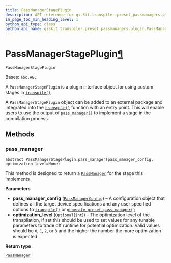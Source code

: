 ```yaml
---
title: PassManagerStagePlugin
description: API reference for qiskit.transpiler.preset_passmanagers.plugin.PassManagerStagePlugin
in_page_toc_min_heading_level: 1
python_api_type: class
python_api_name: qiskit.transpiler.preset_passmanagers.plugin.PassManagerStagePlugin
---
```


# PassManagerStagePlugin[¶](#passmanagerstageplugin "Permalink to this headline")

<span id="qiskit.transpiler.preset_passmanagers.plugin.PassManagerStagePlugin" />

`PassManagerStagePlugin`

Bases: `abc.ABC`

A `PassManagerStagePlugin` is a plugin interface object for using custom stages in [`transpile()`](qiskit.compiler.transpile "qiskit.compiler.transpile").

A `PassManagerStagePlugin` object can be added to an external package and integrated into the [`transpile()`](qiskit.compiler.transpile "qiskit.compiler.transpile") function with an entry point. This will enable users to use the output of [`pass_manager()`](qiskit.transpiler.preset_passmanagers.plugin.PassManagerStagePlugin#pass_manager "qiskit.transpiler.preset_passmanagers.plugin.PassManagerStagePlugin.pass_manager") to implement a stage in the compilation process.

## Methods

### pass\_manager

<span id="qiskit.transpiler.preset_passmanagers.plugin.PassManagerStagePlugin.pass_manager" />

`abstract PassManagerStagePlugin.pass_manager(pass_manager_config, optimization_level=None)`

This method is designed to return a [`PassManager`](qiskit.transpiler.PassManager "qiskit.transpiler.PassManager") for the stage this implements

**Parameters**

*   **pass\_manager\_config** ([`PassManagerConfig`](qiskit.transpiler.PassManagerConfig "qiskit.transpiler.passmanager_config.PassManagerConfig")) – A configuration object that defines all the target device specifications and any user specified options to [`transpile()`](qiskit.compiler.transpile "qiskit.compiler.transpile") or [`generate_preset_pass_manager()`](qiskit.transpiler.preset_passmanagers.generate_preset_pass_manager "qiskit.transpiler.preset_passmanagers.generate_preset_pass_manager")
*   **optimization\_level** (`Optional`\[`int`]) – The optimization level of the transpilation, if set this should be used to set values for any tunable parameters to trade off runtime for potential optimization. Valid values should be `0`, `1`, `2`, or `3` and the higher the number the more optimization is expected.

**Return type**

[`PassManager`](qiskit.transpiler.PassManager "qiskit.transpiler.passmanager.PassManager")

